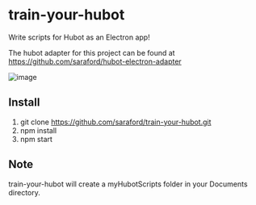# train-your-hubot
Write scripts for Hubot as an Electron app!

The hubot adapter for this project can be found at https://github.com/saraford/hubot-electron-adapter

![image](https://cloud.githubusercontent.com/assets/11529908/17786155/77b4b7e6-6538-11e6-990f-5f5230f56cc4.png)

## Install 

1. git clone https://github.com/saraford/train-your-hubot.git
2. npm install
3. npm start

## Note
train-your-hubot will create a myHubotScripts folder in your Documents directory.  
